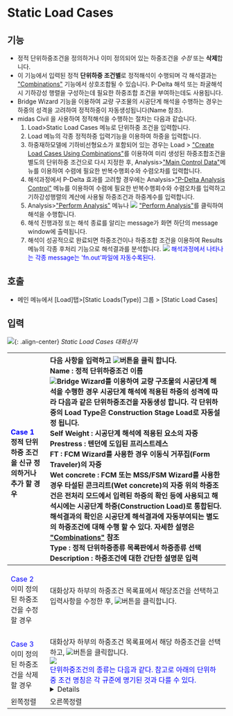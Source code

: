 # Static Load Cases
## 기능
- 정적 단위하중조건을 정의하거나 이미 정의되어 있는 하중조건을 *수정* 또는 **삭제**합니다.
- 이 기능에서 입력된 정적 **단위하중 조건별**로 정적해석이 수행되며 각 해석결과는 ["Combinations"](http://manual.midasuser.com/KR/Civil/900/index.htm) 기능에서 상호조합될 수 있습니다. P-Delta 해석 또는 좌굴해석시 기하강성 행렬을 구성하는데 필요한 하중조합 조건을 부여하는데도 사용됩니다.
- Bridge Wizard 기능을 이용하여 교량 구조물의 시공단계 해석을 수행하는 경우는 하중의 성격을 고려하여 정적하중이 자동생성됩니다(Name 참조).
- midas Civil 을 사용하여 정적해석을 수행하는 절차는 다음과 같습니다.
    1. Load>Static Load Cases 메뉴로 단위하중 조건을 입력합니다.
    2. Load 메뉴의 각종 정적하중 입력기능을 이용하여 하중을 입력합니다.
    3. 하중재하모델에 기하비선형요소가 포함되어 있는 경우는 Load > ["Create Load Cases Using Combinations"](http://manual.midasuser.com/KR/Civil/900/index.htm)를 이용하여 미리 생성된 하중조합조건을 별도의 단위하중 조건으로 다시 지정한 후, Analysis>["Main Control Data"](http://manual.midasuser.com/KR/Civil/900/index.htm)메뉴를 이용하여 수렴에 필요한 반복수행회수와 수렴오차를 입력합니다.
    4. 해석과정에서 P-Delta 효과를 고려할 경우에는 Analysis>["P-Delta Analysis Control"](http://manual.midasuser.com/KR/Civil/900/index.htm)  메뉴를 이용하여 수렴에 필요한 반복수행회수와 수렴오차를 입력하고 기하강성행렬의 계산에 사용될 하중조건과 하중계수를 입력합니다.
    5. Analysis>["Perform Analysis"](http://manual.midasuser.com/KR/Civil/900/index.htm) 메뉴나 ![](http://manual.midasuser.com/KR/Civil/900/Start/05_Load/Image/Perform_Analysis.JPG) ["Perform Analysis"](http://manual.midasuser.com/KR/Civil/900/index.htm)를 클릭하여 해석을 수행합니다.
    6. 해석 진행과정 또는 해석 종료를 알리는 message가 화면 하단의 message window에 출력됩니다.
    7. 해석이 성공적으로 완료되면 하중조건이나 하중조합 조건을 이용하여 Results 메뉴의 각종 후처리 기능으로 해석결과를 분석합니다.
![](http://manual.midasuser.com/KR/Civil/900/Start/Common_image/IMG_C_ICON_NOTE_01.png)
<span style="color:#0000FF">해석과정에서 나타나는 각종 message는 'fn.out'파일에 자동수록된다.</span>

## 호출
- 메인 메뉴에서 [Load]탭>[Static Loads(Type)] 그룹 > [Static Load Cases]

## 입력
![](http://manual.midasuser.com/KR/Civil/900/Start/05_Load/Image/static_load_case.jpg){: .align-center}
*Static Load Cases 대화상자*

|<br><span style = "color: #0000FF">Case 1</span></br>  정적 단위하중 조건을 신규 정의하거나 추가 할 경우|다음 사항을 입력하고 ![](http://manual.midasuser.com/KR/Civil/900/Start/05_Load/Image/add_%EB%B2%84%ED%8A%BC.jpg)버튼을 클릭 합니다.   <br>**Name** : 정적 단위하중조건 이름</br>  ![](http://manual.midasuser.com/KR/Civil/900/Start/Common_image/IMG_C_ICON_NOTE_01.png)<span style = "color: #000FF">Bridge Wizard를 이용하여 교량 구조물의 시공단계 해석을 수행한 경우 시공단계 해석에 적용된 하중의 성격에 따라 다음과 같은 단위하중조건을 자동생성 합니다. 각 단위하중의 Load Type은 Construction Stage Load로 자동설정 됩니다. <br>**Self Weight** : 시공단계 해석에 적용된 요소의 자중</br>**Prestress** : 텐던에 도입된 프리스트레스<br>FT : FCM Wizard를 사용한 경우 이동식 거푸집(Form Traveler)의 자중</br> **Wet concrete** : FCM 또는 MSS/FSM Wizard를 사용한 경우 타설된 콘크리트(Wet concrete)의 자중  위의 하중조건은 전처리 모드에서 입력된 하중의 확인 등에 사용되고 해석시에는 시공단계 하중(Construction Load)로 통합된다. 해석결과의 확인은 시공단계 해석결과에 자동부여되는 별도의 하중조건에 대해 수행 할 수 있다. 자세한 설명은  ["Combinations"](http://manual.midasuser.com/KR/Civil/900/index.htm) 참조 <br>**Type** : 정적 단위하중종류 목록판에서 하중종류 선택</br> **Description** : 하중조건에 대한 간단한 설명문 입력|
|:---|:---|
|<br><span style = "color: #0000FF">Case 2</span></br>이미 정의된 하중조건을 수정 할 경우|대화상자 하부의 하중조건 목록표에서 해당조건을 선택하고 입력사항을 수정한 후, ![](http://manual.midasuser.com/KR/Civil/900/Start/05_Load/Image/modify_%EB%B2%84%ED%8A%BC.jpg)버튼을 클릭합니다.|
|<br><span style = "color: #0000FF">Case 3</span></br>이미 정의된 하중조건을 삭제 할 경우|<br>대화상자 하부의 하중조건 목록표에서 해당 하중조건을 선택하고, ![](http://manual.midasuser.com/KR/Civil/900/Start/05_Load/Image/delete_%EB%B2%84%ED%8A%BC.jpg)버튼을 클릭합니다.</br>![](http://manual.midasuser.com/KR/Civil/900/Start/Common_image/IMG_C_ICON_NOTE_01.png)<br><span style = "color: #0000FF"> 단위하중조건의 종류는 다음과 같다. 참고로 아래의 단위하중 조건 명칭은 각 규준에 명기된 것과 다를 수 있다.</span></br> <details><br>User Define Load(U) : 사용자 정의하중</br>Dead Load(D) : 고정하중<br>Dead Load of Component and Attachments (DC)</br>Dead Load of Wearing Surfaces and Utilities (DW)<br>Downdrag (DD)</br>Earth Pressure (EP) : 토압<br>Horizontal Earth Pressure (EH) : 수평토압</br>Vertical Earth Pressure (EV) : 수직토압<br>Earth Surcharge Load (ES)</br>Locked in Erection Stresses (EL)<br>Live Load Surcharge (LS)</br></details>|
|왼쪽정렬|오른쪽정렬|
